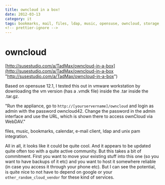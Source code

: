 ```yaml
---
title: owncloud in a box!
date: 2012-03-13
category: it
tags: bookmarks, mail, files, ldap, music, opensuse, owncloud, storage, suse, uploading, vmware, webdav
<!-- prettier-ignore -->
---
```


# owncloud

[http://susestudio.com/a/TadMax/owncloud-in-a-box](http://susestudio.com/a/TadMax/owncloud-in-a-box "http://susestudio.com/a/TadMax/owncloud-in-a-box")

Based on opensuse 12.1, I tested this out in vmware workstation by downloading the vm version (has a .vmdk file) inside the .tar inside the .tar.gz.

"Run the appliance, go to `http://[yourservername]/owncloud` and login as admin with the password owncloud42. Change the password in the admin interface and use the URL, which is shown there to access ownCloud via WebDAV."

files, music, bookmarks, calendar, e-mail client, ldap and unix pam integration.

All in all, it looks like it could be quite cool. And it appears to be updated quite often too with a quite active community. But this takes a bit of commitment. First you want to move your existing stuff into this one (so you want to have backups of it etc) and you want to host it somewhere reliable (in case you access it through your phone etc). But I can see the potential, is quite nice to not have to depend on google or your `other_random_cloud_vendor` for these kind of services.
